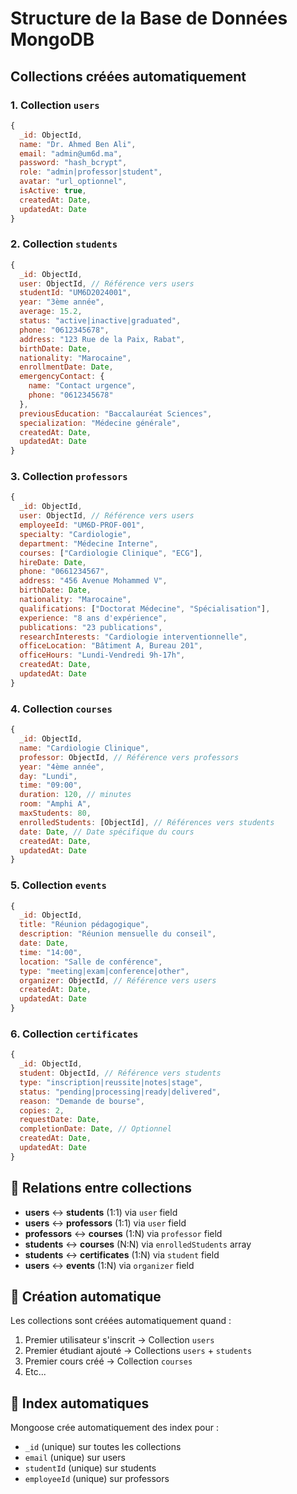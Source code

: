 # Structure de la Base de Données MongoDB

## Collections créées automatiquement

### 1. Collection `users`
```javascript
{
  _id: ObjectId,
  name: "Dr. Ahmed Ben Ali",
  email: "admin@um6d.ma", 
  password: "hash_bcrypt",
  role: "admin|professor|student",
  avatar: "url_optionnel",
  isActive: true,
  createdAt: Date,
  updatedAt: Date
}
```

### 2. Collection `students` 
```javascript
{
  _id: ObjectId,
  user: ObjectId, // Référence vers users
  studentId: "UM6D2024001",
  year: "3ème année",
  average: 15.2,
  status: "active|inactive|graduated",
  phone: "0612345678",
  address: "123 Rue de la Paix, Rabat",
  birthDate: Date,
  nationality: "Marocaine",
  enrollmentDate: Date,
  emergencyContact: {
    name: "Contact urgence",
    phone: "0612345678"
  },
  previousEducation: "Baccalauréat Sciences",
  specialization: "Médecine générale",
  createdAt: Date,
  updatedAt: Date
}
```

### 3. Collection `professors`
```javascript
{
  _id: ObjectId,
  user: ObjectId, // Référence vers users
  employeeId: "UM6D-PROF-001",
  specialty: "Cardiologie",
  department: "Médecine Interne",
  courses: ["Cardiologie Clinique", "ECG"],
  hireDate: Date,
  phone: "0661234567",
  address: "456 Avenue Mohammed V",
  birthDate: Date,
  nationality: "Marocaine",
  qualifications: ["Doctorat Médecine", "Spécialisation"],
  experience: "8 ans d'expérience",
  publications: "23 publications",
  researchInterests: "Cardiologie interventionnelle",
  officeLocation: "Bâtiment A, Bureau 201",
  officeHours: "Lundi-Vendredi 9h-17h",
  createdAt: Date,
  updatedAt: Date
}
```

### 4. Collection `courses`
```javascript
{
  _id: ObjectId,
  name: "Cardiologie Clinique",
  professor: ObjectId, // Référence vers professors
  year: "4ème année",
  day: "Lundi",
  time: "09:00",
  duration: 120, // minutes
  room: "Amphi A",
  maxStudents: 80,
  enrolledStudents: [ObjectId], // Références vers students
  date: Date, // Date spécifique du cours
  createdAt: Date,
  updatedAt: Date
}
```

### 5. Collection `events`
```javascript
{
  _id: ObjectId,
  title: "Réunion pédagogique",
  description: "Réunion mensuelle du conseil",
  date: Date,
  time: "14:00",
  location: "Salle de conférence",
  type: "meeting|exam|conference|other",
  organizer: ObjectId, // Référence vers users
  createdAt: Date,
  updatedAt: Date
}
```

### 6. Collection `certificates`
```javascript
{
  _id: ObjectId,
  student: ObjectId, // Référence vers students
  type: "inscription|reussite|notes|stage",
  status: "pending|processing|ready|delivered",
  reason: "Demande de bourse",
  copies: 2,
  requestDate: Date,
  completionDate: Date, // Optionnel
  createdAt: Date,
  updatedAt: Date
}
```

## 🔗 Relations entre collections

- **users** ↔ **students** (1:1) via `user` field
- **users** ↔ **professors** (1:1) via `user` field  
- **professors** ↔ **courses** (1:N) via `professor` field
- **students** ↔ **courses** (N:N) via `enrolledStudents` array
- **students** ↔ **certificates** (1:N) via `student` field
- **users** ↔ **events** (1:N) via `organizer` field

## 🚀 Création automatique

Les collections sont créées automatiquement quand :
1. Premier utilisateur s'inscrit → Collection `users`
2. Premier étudiant ajouté → Collections `users` + `students`
3. Premier cours créé → Collection `courses`
4. Etc...

## 📝 Index automatiques

Mongoose crée automatiquement des index pour :
- `_id` (unique) sur toutes les collections
- `email` (unique) sur users
- `studentId` (unique) sur students  
- `employeeId` (unique) sur professors